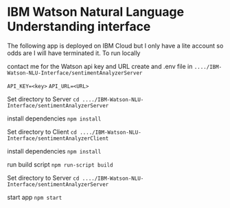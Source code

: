 # IBM Watson Natural Language Understanding interface

The following app is deployed on IBM Cloud but I only have a lite account so odds are I will have terminated it.
To run locally

contact me for the Watson api key and URL
create and .env file in ```..../IBM-Watson-NLU-Interface/sentimentAnalyzerServer```

```API_KEY=<key>```
```API_URL=<URL>```

Set directory to Server
```cd ..../IBM-Watson-NLU-Interface/sentimentAnalyzerServer```

install dependencies
```npm install```

Set directory to Client
```cd ..../IBM-Watson-NLU-Interface/sentimentAnalyzerClient```

install dependencies
```npm install```

run build script
```npm run-script build```

Set directory to Server
```cd ..../IBM-Watson-NLU-Interface/sentimentAnalyzerServer```

start app
```npm start```
